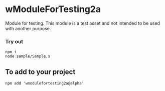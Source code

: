# wModuleForTesting2a

Module for testing. This module is a test asset and not intended to be used with another purpose.

### Try out

```
npm i
node sample/Sample.s
```

## To add to your project
```
npm add 'wmodulefortesting2a@alpha'
```

